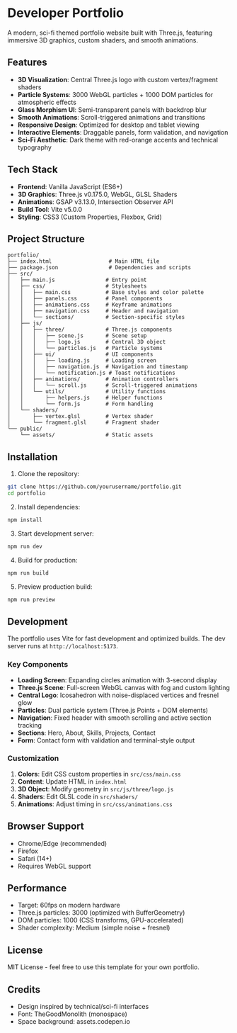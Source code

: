 # Developer Portfolio

A modern, sci-fi themed portfolio website built with Three.js, featuring immersive 3D graphics, custom shaders, and smooth animations.

## Features

- **3D Visualization**: Central Three.js logo with custom vertex/fragment shaders
- **Particle Systems**: 3000 WebGL particles + 1000 DOM particles for atmospheric effects
- **Glass Morphism UI**: Semi-transparent panels with backdrop blur
- **Smooth Animations**: Scroll-triggered animations and transitions
- **Responsive Design**: Optimized for desktop and tablet viewing
- **Interactive Elements**: Draggable panels, form validation, and navigation
- **Sci-Fi Aesthetic**: Dark theme with red-orange accents and technical typography

## Tech Stack

- **Frontend**: Vanilla JavaScript (ES6+)
- **3D Graphics**: Three.js v0.175.0, WebGL, GLSL Shaders
- **Animations**: GSAP v3.13.0, Intersection Observer API
- **Build Tool**: Vite v5.0.0
- **Styling**: CSS3 (Custom Properties, Flexbox, Grid)

## Project Structure

```
portfolio/
├── index.html                  # Main HTML file
├── package.json                # Dependencies and scripts
├── src/
│   ├── main.js                # Entry point
│   ├── css/                   # Stylesheets
│   │   ├── main.css           # Base styles and color palette
│   │   ├── panels.css         # Panel components
│   │   ├── animations.css     # Keyframe animations
│   │   ├── navigation.css     # Header and navigation
│   │   └── sections/          # Section-specific styles
│   ├── js/
│   │   ├── three/             # Three.js components
│   │   │   ├── scene.js       # Scene setup
│   │   │   ├── logo.js        # Central 3D object
│   │   │   └── particles.js   # Particle systems
│   │   ├── ui/                # UI components
│   │   │   ├── loading.js     # Loading screen
│   │   │   ├── navigation.js  # Navigation and timestamp
│   │   │   └── notification.js # Toast notifications
│   │   ├── animations/        # Animation controllers
│   │   │   └── scroll.js      # Scroll-triggered animations
│   │   └── utils/             # Utility functions
│   │       ├── helpers.js     # Helper functions
│   │       └── form.js        # Form handling
│   └── shaders/
│       ├── vertex.glsl        # Vertex shader
│       └── fragment.glsl      # Fragment shader
└── public/
    └── assets/                # Static assets
```

## Installation

1. Clone the repository:

```bash
git clone https://github.com/yourusername/portfolio.git
cd portfolio
```

2. Install dependencies:

```bash
npm install
```

3. Start development server:

```bash
npm run dev
```

4. Build for production:

```bash
npm run build
```

5. Preview production build:

```bash
npm run preview
```

## Development

The portfolio uses Vite for fast development and optimized builds. The dev server runs at `http://localhost:5173`.

### Key Components

- **Loading Screen**: Expanding circles animation with 3-second display
- **Three.js Scene**: Full-screen WebGL canvas with fog and custom lighting
- **Central Logo**: Icosahedron with noise-displaced vertices and fresnel glow
- **Particles**: Dual particle system (Three.js Points + DOM elements)
- **Navigation**: Fixed header with smooth scrolling and active section tracking
- **Sections**: Hero, About, Skills, Projects, Contact
- **Form**: Contact form with validation and terminal-style output

### Customization

1. **Colors**: Edit CSS custom properties in `src/css/main.css`
2. **Content**: Update HTML in `index.html`
3. **3D Object**: Modify geometry in `src/js/three/logo.js`
4. **Shaders**: Edit GLSL code in `src/shaders/`
5. **Animations**: Adjust timing in `src/css/animations.css`

## Browser Support

- Chrome/Edge (recommended)
- Firefox
- Safari (14+)
- Requires WebGL support

## Performance

- Target: 60fps on modern hardware
- Three.js particles: 3000 (optimized with BufferGeometry)
- DOM particles: 1000 (CSS transforms, GPU-accelerated)
- Shader complexity: Medium (simple noise + fresnel)

## License

MIT License - feel free to use this template for your own portfolio.

## Credits

- Design inspired by technical/sci-fi interfaces
- Font: TheGoodMonolith (monospace)
- Space background: assets.codepen.io
